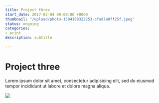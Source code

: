 ```yaml
---
title: Project three
start_date: 2017-02-04 00:00:00 +0000
thumbnail: "/upload/photo-1504198322253-cfa87a0ff25f.jpeg"
status: ongoing
categories:
- print
description: subtitle

---
```

# Project three

Lorem ipsum dolor sit amet, consectetur adipisicing elit, sed do eiusmod tempor incididunt ut labore et dolore magna aliqua.

![](/upload/photo-1504198322253-cfa87a0ff25f.jpeg)
